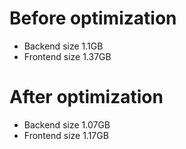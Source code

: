 # Before optimization

- Backend size 1.1GB
- Frontend size 1.37GB

# After optimization

- Backend size 1.07GB
- Frontend size 1.17GB
